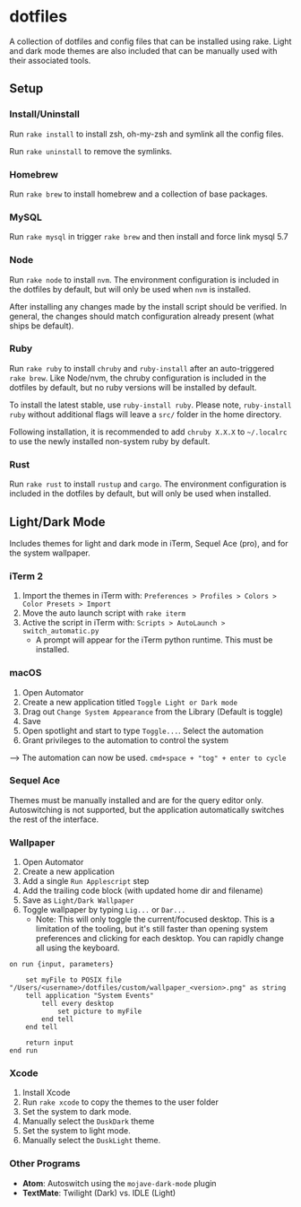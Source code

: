 # dotfiles

A collection of dotfiles and config files that can be installed using rake.
Light and dark mode themes are also included that can be manually used with
their associated tools.

## Setup

### Install/Uninstall

Run `rake install` to install zsh, oh-my-zsh and symlink all the config files.

Run `rake uninstall` to remove the symlinks.

### Homebrew

Run `rake brew` to install homebrew and a collection of base packages.

### MySQL

Run `rake mysql` in trigger `rake brew` and then install and force link mysql 5.7

### Node

Run `rake node` to install `nvm`. The environment configuration is included in the
dotfiles by default, but will only be used when `nvm` is installed.

After installing any changes made by the install script should be verified. In general,
the changes should match configuration already present (what ships be default).

### Ruby

Run `rake ruby` to install `chruby` and `ruby-install` after an auto-triggered
`rake brew`. Like Node/nvm, the chruby configuration is included in the dotfiles
by default, but no ruby versions will be installed by default.

To install the latest stable, use `ruby-install ruby`. Please note,
`ruby-install ruby` without additional flags will leave a `src/` folder in the
home directory.

Following installation, it is recommended to add `chruby X.X.X` to `~/.localrc`
to use the newly installed non-system ruby by default.

### Rust

Run `rake rust` to install `rustup` and `cargo`. The environment configuration
is included in the dotfiles by default, but will only be used when installed.

## Light/Dark Mode

Includes themes for light and dark mode in iTerm, Sequel Ace (pro), and for the
system wallpaper.

### iTerm 2

1. Import the themes in iTerm with: `Preferences > Profiles > Colors > Color Presets > Import`
1. Move the auto launch script with `rake iterm`
1. Active the script in iTerm with: `Scripts > AutoLaunch > switch_automatic.py`
    * A prompt will appear for the iTerm python runtime. This must be installed.

### macOS

1. Open Automator
1. Create a new application titled `Toggle Light or Dark mode`
1. Drag out `Change System Appearance` from the Library (Default is toggle)
1. Save
1. Open spotlight and start to type `Toggle...`. Select the automation
1. Grant privileges to the automation to control the system

--> The automation can now be used. `cmd+space + "tog" + enter to cycle`

### Sequel Ace

Themes must be manually installed and are for the query editor only.
Autoswitching is not supported, but the application automatically switches
the rest of the interface.

### Wallpaper

1. Open Automator
1. Create a new application
1. Add a single `Run Applescript` step
1. Add the trailing code block (with updated home dir and filename)
1. Save as `Light/Dark Wallpaper`
1. Toggle wallpaper by typing `Lig...` or `Dar...`
    * Note: This will only toggle the current/focused desktop. This is a limitation
      of the tooling, but it's still faster than opening system preferences and
      clicking for each desktop. You can rapidly change all using the keyboard.

```
on run {input, parameters}
	
	set myFile to POSIX file "/Users/<username>/dotfiles/custom/wallpaper_<version>.png" as string
	tell application "System Events"
		tell every desktop
			set picture to myFile
		end tell
	end tell
	
	return input
end run
```

### Xcode

1. Install Xcode
1. Run `rake xcode` to copy the themes to the user folder
1. Set the system to dark mode.
1. Manually select the `DuskDark` theme
1. Set the system to light mode.
1. Manually select the `DuskLight` theme.

### Other Programs

* **Atom**: Autoswitch using the `mojave-dark-mode` plugin
* **TextMate**: Twilight (Dark) vs. IDLE (Light)
